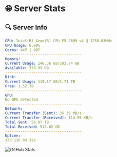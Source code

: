 # 🌐 Server Stats
## 🔍 Server Info
```yaml
CPU: Intel(R) Xeon(R) CPU E5-2699 v4 @ 1258.03MHz
CPU Usage: 0.60%
Cores: 44P | 88T
-----------------------------------
Memory:
Current Usage: 146.36 GB/503.74 GB
Available: 353.93 GB
-----------------------------------
Disk:
Current Usage: 110.17 GB/1.71 TB
Free: 1.52 TB
-----------------------------------
GPU:
No GPU detected
-----------------------------------
Network:
Current Transfer (Sent): 36.39 MB/s
Current Transfer (Received): 114.95 KB/s
Total Sent: 56.97 TB
Total Received: 512.82 GB
-----------------------------------
Uptime:
33d 11h 0m 38s
```
![GitHub Stats](https://img.shields.io/badge/Updated-2025-04-10_08:23:27-blue)
